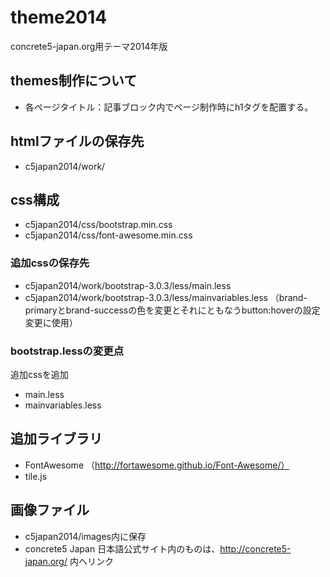 theme2014
=========

concrete5-japan.org用テーマ2014年版

## themes制作について
* 各ページタイトル：記事ブロック内でページ制作時にh1タグを配置する。

## htmlファイルの保存先
* c5japan2014/work/

## css構成
* c5japan2014/css/bootstrap.min.css
* c5japan2014/css/font-awesome.min.css

### 追加cssの保存先
* c5japan2014/work/bootstrap-3.0.3/less/main.less
* c5japan2014/work/bootstrap-3.0.3/less/mainvariables.less
（brand-primaryとbrand-successの色を変更とそれにともなうbutton:hoverの設定変更に使用）

### bootstrap.lessの変更点
追加cssを追加
* main.less
* mainvariables.less

## 追加ライブラリ
* FontAwesome （http://fortawesome.github.io/Font-Awesome/）
* tile.js

## 画像ファイル
* c5japan2014/images内に保存
* concrete5 Japan 日本語公式サイト内のものは、http://concrete5-japan.org/ 内へリンク
